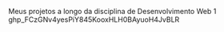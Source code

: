 Meus projetos a longo da disciplina de Desenvolvimento Web 1
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
